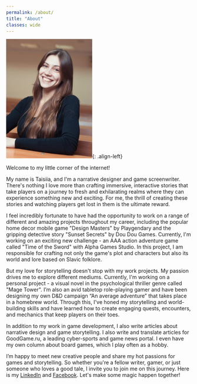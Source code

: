 ```yaml
---
permalink: /about/
title: "About"
classes: wide
---
```


![image-left](/assets/images/photo.png){: .align-left}

Welcome to my little corner of the internet!

My name is Taisiia, and I'm a narrative designer and game screenwriter. There's nothing I love more than crafting immersive, interactive stories that take players on a journey to fresh and exhilarating realms where they can experience something new and exciting. For me, the thrill of creating these stories and watching players get lost in them is the ultimate reward.

I feel incredibly fortunate to have had the opportunity to work on a range of different and amazing projects throughout my career, including the popular home decor mobile game "Design Masters" by Playgendary and the gripping detective story "Sunset Secrets" by Dou Dou Games. Currently, I'm working on an exciting new challenge - an AAA action adventure game called "Time of the Sword" with Alpha Games Studio. In this project, I am responsible for crafting not only the game's plot and characters but also its world and lore based on Slavic folklore.

But my love for storytelling doesn't stop with my work projects. My passion drives me to explore different mediums. Currently, I'm working on a personal project - a visual novel in the psychological thriller genre called "Mage Tower". I’m also an avid tabletop role-playing gamer and have been designing my own D&D campaign “An average adventure” that takes place in a homebrew world. Through this, I've honed my storytelling and world-building skills and have learned how to create engaging quests, encounters, and mechanics that keep players on their toes.

In addition to my work in game development, I also write articles about narrative design and game storytelling. I also write and translate articles for GoodGame.ru, a leading cyber-sports and game news portal. I even have my own column about board games, which I play often as a hobby.

I’m happy to meet new creative people and share my hot passions for games and storytelling. So whether you're a fellow writer, gamer, or just someone who loves a good tale, I invite you to join me on this journey. Here is my [LinkedIn](https://www.linkedin.com/in/taisiia-smirnova-narrative/) and [Facebook](https://www.facebook.com/profile.php?id=100011625884601). Let's make some magic happen together!
